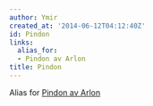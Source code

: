 ```yaml
---
author: Ymir
created_at: '2014-06-12T04:12:40Z'
id: Pindon
links:
  alias_for:
  - Pindon av Arlon
title: Pindon
---
```


Alias for [Pindon av Arlon]

  [Pindon av Arlon]: Pindon_av_Arlon